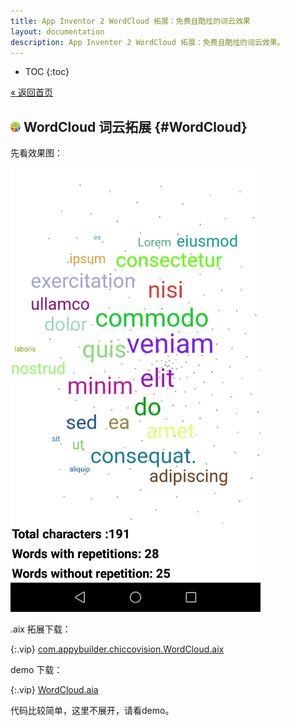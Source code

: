 ```yaml
---
title: App Inventor 2 WordCloud 拓展：免费且酷炫的词云效果
layout: documentation
description: App Inventor 2 WordCloud 拓展：免费且酷炫的词云效果。
---
```


* TOC
{:toc}

[&laquo; 返回首页](index.html)

## <img src="WordCloud/icon.png" style="width:16px;margin:-4px 5px 0 0">WordCloud 词云拓展  {#WordCloud}
<!--(https://community.appinventor.mit.edu/t/free-wordcloud-extension/10660)-->

先看效果图：

![效果图](WordCloud/效果图.png)

.aix 拓展下载：

{:.vip}
[com.appybuilder.chiccovision.WordCloud.aix](WordCloud/com.appybuilder.chiccovision.WordCloud.aix)

demo 下载：

{:.vip}
[WordCloud.aia](WordCloud/WordCloud.aia)

代码比较简单，这里不展开，请看demo。
